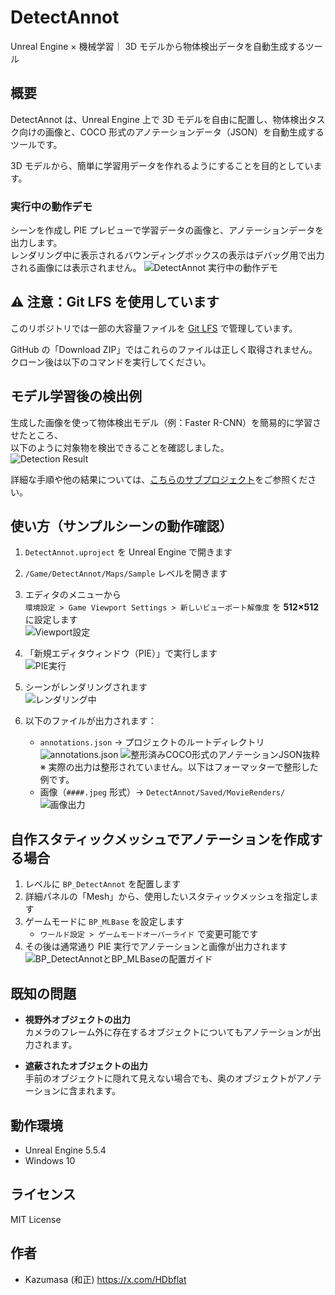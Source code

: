 # DetectAnnot

Unreal Engine × 機械学習｜ 3D モデルから物体検出データを自動生成するツール

## 概要

DetectAnnot は、Unreal Engine 上で 3D モデルを自由に配置し、物体検出タスク向けの画像と、COCO 形式のアノテーションデータ（JSON）を自動生成するツールです。

3D モデルから、簡単に学習用データを作れるようにすることを目的としています。

### 実行中の動作デモ

シーンを作成し PIE プレビューで学習データの画像と、アノテーションデータを出力します。  
レンダリング中に表示されるバウンディングボックスの表示はデバッグ用で出力される画像には表示されません。
![DetectAnnot 実行中の動作デモ](docs/images/detectannot_run_demo.gif)

## ⚠️ 注意：Git LFS を使用しています

このリポジトリでは一部の大容量ファイルを [Git LFS](https://git-lfs.com/) で管理しています。

GitHub の「Download ZIP」ではこれらのファイルは正しく取得されません。クローン後は以下のコマンドを実行してください。

## モデル学習後の検出例

生成した画像を使って物体検出モデル（例：Faster R-CNN）を簡易的に学習させたところ、  
以下のように対象物を検出できることを確認しました。  
![Detection Result](UE_ObjectDetection_Sample/docs/images/result_filtered_synthetic.jpg)

詳細な手順や他の結果については、[こちらのサブプロジェクト](UE_ObjectDetection_Sample/README.md)をご参照ください。

## 使い方（サンプルシーンの動作確認）

1. `DetectAnnot.uproject` を Unreal Engine で開きます
2. `/Game/DetectAnnot/Maps/Sample` レベルを開きます
3. エディタのメニューから  
   `環境設定 > Game Viewport Settings > 新しいビューポート解像度` を **512×512** に設定します  
   ![Viewport設定](docs/images/viewport_setting.png) <!-- 画像1 -->
4. 「新規エディタウィンドウ（PIE）」で実行します  
   ![PIE実行](docs/images/run_pie.png) <!-- 画像2 -->
5. シーンがレンダリングされます  
   ![レンダリング中](docs/images/rendering_scene.png) <!-- 画像3 -->
6. 以下のファイルが出力されます：

   - `annotations.json` → プロジェクトのルートディレクトリ  
     ![annotations.json](docs/images/annotations_output.png) <!-- 画像4 -->
     ![整形済みCOCO形式のアノテーションJSON抜粋](docs/images/annotation_sample_excerpt.png)
     ※ 実際の出力は整形されていません。以下はフォーマッターで整形した例です。
   - 画像（`####.jpeg` 形式）→ `DetectAnnot/Saved/MovieRenders/`  
     ![画像出力](docs/images/image_output.png) <!-- 画像5 -->

## 自作スタティックメッシュでアノテーションを作成する場合

1. レベルに `BP_DetectAnnot` を配置します
1. 詳細パネルの「Mesh」から、使用したいスタティックメッシュを指定します
1. ゲームモードに `BP_MLBase` を設定します
   - `ワールド設定 > ゲームモードオーバーライド` で変更可能です
1. その後は通常通り PIE 実行でアノテーションと画像が出力されます
   ![BP_DetectAnnotとBP_MLBaseの配置ガイド](docs/images/bp_detectannot_setup_guide.png)

## 既知の問題

- **視野外オブジェクトの出力**  
  カメラのフレーム外に存在するオブジェクトについてもアノテーションが出力されます。

- **遮蔽されたオブジェクトの出力**  
  手前のオブジェクトに隠れて見えない場合でも、奥のオブジェクトがアノテーションに含まれます。

## 動作環境

- Unreal Engine 5.5.4
- Windows 10

## ライセンス

MIT License

## 作者

- Kazumasa (和正)
  https://x.com/HDbflat
